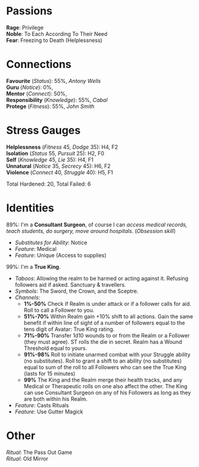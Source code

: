 # Passions
**Rage**: Privilege  
**Noble**: To Each According To Their Need  
**Fear**: Freezing to Death (Helplessness)  

# Connections
**Favourite** (_Status_): 55%, _Antony Wells_  
**Guru** (_Notice_): 0%,   
**Mentor** (_Connect_): 50%,  
**Responsibility** (_Knowledge_): 55%, _Cabal_  
**Protege** (_Fitness_): 55%, _John Smith_  

# Stress Gauges
**Helplessness** (_Fitness_ 45, _Dodge_ 35): H4, F2  
**Isolation** (_Status_ 55, _Pursuit_ 25): H2, F0  
**Self** (_Knowledge_ 45, _Lie_ 35): H4, F1  
**Unnatural** (_Notice_ 35, _Secrecy_ 45): H6, F2  
**Violence** (_Connect_ 40, _Struggle_ 40): H5, F1  

Total Hardened: 20, Total Failed: 6

# Identities
89%: I'm a **Consultant Surgeon**, of course I can _access medical records, teach students, do surgery, move around hospitals_.  (_Obsession skill_)  
+ _Substitutes for Ability_: Notice  
+ _Feature_: Medical  
+ _Feature_: Unique (Access to supplies)  

99%: I'm a **True King**.  
+ _Taboos_: Allowing the realm to be harmed or acting against it.  Refusing followers aid if asked.  Sanctuary & travellers.  
+ _Symbols_: The Sword, the Crown, and the Sceptre.  
+ _Channels_:  
	+ **1%-50%** Check if Realm is under attack or if a follower calls for aid.  Roll to call a Follower to you.  
	+ **51%-70%** Within Realm gain +10% shift to all actions.  Gain the same benefit if within line of sight of a number of followers equal to the tens digit of Avatar: True King rating.  
	+ **71%-90%** Transfer 1d10 wounds to or from the Realm or a Follower (they must agree).  ST rolls the die in secret.  Realm has a Wound Threshold equal to yours.  
	+ **91%-98%** Roll to initiate unarmed combat with your Struggle ability (no substitutes).  Roll to grant a shift to an ability (no substitutes) equal to sum of the roll to all Followers who can see the True King (lasts for 15 minutes)  
	+ **99%** The King and the Realm merge their health tracks, and any Medical or Therapeutic rolls on one also affect the other.  The King can use Consultant Surgeon on any of his Followers as long as they are both within his Realm.  
+ _Feature_: Casts Rituals  
+ _Feature_: Use Gutter Magick  

# Other
_Ritual_: The Pass Out Game  
_Ritual_: Old Mirror  